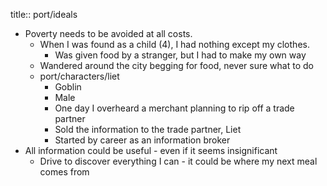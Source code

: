 title:: port/ideals

- Poverty needs to be avoided at all costs.
	- When I was found as a child (4), I had nothing except my clothes.
		- Was given food by a stranger, but I had to make my own way
	- Wandered around the city begging for food, never sure what to do
	- port/characters/liet
		- Goblin
		- Male
		- One day I overheard a merchant planning to rip off a trade partner
		- Sold the information to the trade partner, Liet
		- Started by career as an information broker
- All information could be useful - even if it seems insignificant
	- Drive to discover everything I can - it could be where my next meal comes from